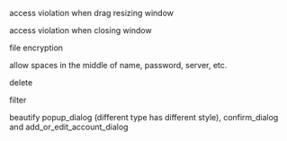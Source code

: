 access violation when drag resizing window

access violation when closing window

file encryption

allow spaces in the middle of name, password, server, etc.

delete

filter

beautify popup_dialog (different type has different style), confirm_dialog and add_or_edit_account_dialog
